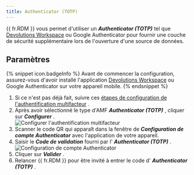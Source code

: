 ```yaml
---
title: Authenticator (TOTP)
---
```

{{ fr.RDM }} vous permet d'utiliser un ***Authenticator (TOTP)*** tel que [Devolutions Workspace](https://devolutions.net/fr/workspace/) ou Google Authenticator pour fournir une couche de sécurité supplémentaire lors de l'ouverture d'une source de données. 

## Paramètres 

{% snippet icon.badgeInfo %} 
Avant de commencer la configuration, assurez-vous d'avoir installé l'application [Devolutions Workspace](https://devolutions.net/fr/workspace/) ou Google Authenticator sur votre appareil mobile. 
{% endsnippet %}
 
1. Si ce n'est pas déjà fait, suivre ces [étapes de configuration de l'authentification multifacteur](/fr/rdm/windows/data-sources/multi-factor-authentication/) . 
1. Après avoir sélectionné le type d'AMF ***Authenticator (TOTP)*** , cliquer sur ***Configurer*** .  
![Configurer l'authentification multifacteur](https://webdevolutions.azureedge.net/docs/fr/rdm/windows/clip10007.png) 
1. Scanner le code QR qui apparaît dans la fenêtre de ***Configuration de compte Authenticator*** avec l'application de votre appareil. 
1. Saisir le ***Code de validation*** fourni par l' ***Authenticator (TOTP)*** .  
![Configuration de compte Authenticator](https://webdevolutions.azureedge.net/docs/fr/rdm/windows/clip10009.png) 
1. Cliquer sur ***Valider*** . 
1. Relancer {{ fr.RDM }} pour être invité à entrer le code d' ***Authenticator (TOTP)*** . 

